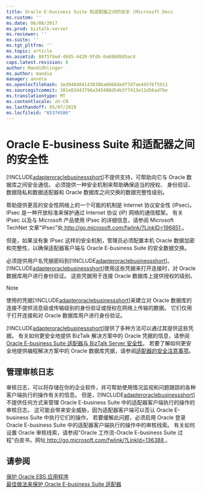 ```yaml
---
title: Oracle E-business Suite 和适配器之间的安全 |Microsoft Docs
ms.custom: ''
ms.date: 06/08/2017
ms.prod: biztalk-server
ms.reviewer: ''
ms.suite: ''
ms.tgt_pltfrm: ''
ms.topic: article
ms.assetid: 88f5f8ed-48d5-4420-9fdb-0a6860b95ac4
caps.latest.revision: 8
author: MandiOhlinger
ms.author: mandia
manager: anneta
ms.openlocfilehash: 3ed940484143038ba6666dedf7d7ae445f6f5911
ms.sourcegitcommit: 381e83d43796a345488d54b3f7413e11d56ad7be
ms.translationtype: MT
ms.contentlocale: zh-CN
ms.lasthandoff: 05/07/2019
ms.locfileid: "65374586"
---
```

# <a name="security-between-oracle-e-business-suite-and-the-adapter"></a>Oracle E-business Suite 和适配器之间的安全性
[!INCLUDE[adapteroraclebusinessshort](../../includes/adapteroraclebusinessshort-md.md)]不提供支持，可帮助向它与 Oracle 数据库之间安全通信。 必须提供一种安全机制来帮助确保适当的授权、 身份验证、 数据隐私和数据适配器和 Oracle 数据库之间交换的数据完整性级别。  
  
 帮助提供更高的安全性网络上的一个可能的机制是 Internet 协议安全性 (IPsec)。 IPsec 是一种开放标准来保护通过 Internet 协议 (IP) 网络的通信框架。 有关 IPsec 以及与 Microsoft 产品使用 IPsec 的详细信息，请参阅 Microsoft TechNet 文章"IPsec"处[ http://go.microsoft.com/fwlink/?LinkID=196851 ](http://go.microsoft.com/fwlink/?LinkID=196851)。  
  
 但是，如果没有象 IPsec 这样的安全机制，管理员必须配置本机 Oracle 数据加密和完整性，以确保适配器客户端与 Oracle E-business Suite 的安全数据交换。  
  
 必须提供用户名凭据密码到[!INCLUDE[adapteroraclebusinessshort](../../includes/adapteroraclebusinessshort-md.md)]。 [!INCLUDE[adapteroraclebusinessshort](../../includes/adapteroraclebusinessshort-md.md)]使用这些凭据来打开连接时，对 Oracle 数据库用户进行身份验证。 这些凭据用于连接 Oracle 数据库上提供授权的级别。  
  
> [!NOTE]
>  使用的凭据[!INCLUDE[adapteroraclebusinessshort](../../includes/adapteroraclebusinessshort-md.md)]来建立对 Oracle 数据库的连接不提供消息级或传输级别的身份验证或授权在网络上传输的数据。 它们仅用于打开连接和对 Oracle 数据库用户进行身份验证。  
  
 [!INCLUDE[adapteroraclebusinessshort](../../includes/adapteroraclebusinessshort-md.md)]提供了多种方法可以通过其提供这些凭据。 有关如何更安全地提供 BizTalk 解决方案中的 Oracle 凭据的信息，请参阅[Oracle E-business Suite 适配器与 BizTalk Server 安全性](../../adapters-and-accelerators/adapter-oracle-ebs/security-with-the-oracle-e-business-suite-adapter-and-biztalk-server.md)。 若要了解如何更安全地提供编程解决方案中的 Oracle 数据库凭据，请参阅[适配器的安全注意事项](../../core/security-considerations-for-adapters.md)。  
  
## <a name="managing-audit-logs"></a>管理审核日志  
 审核日志，可以将存储在你的企业软件，并可帮助使用情况监视和问题跟踪的各种客户端执行的操作有关的信息。 但是，[!INCLUDE[adapteroraclebusinessshort](../../includes/adapteroraclebusinessshort-md.md)]不提供任何方式来管理 Oracle E-business Suite 中的适配器客户端执行的操作的审核日志。 这可能会带来安全威胁，因为适配器客户端可以否认 Oracle E-business Suite 中执行它们的操作。 若要缓解此问题，必须启用 Oracle 登录 Oracle E-business Suite 中的适配器客户端执行的操作中的审核线索。 有关如何设置 Oracle 审核线索，请参阅"Oracle 工作流-Oracle E-business Suite 过程"白皮书，网址[ http://go.microsoft.com/fwlink/?LinkId=136388 ](http://go.microsoft.com/fwlink/?LinkId=136388)。  
  
## <a name="see-also"></a>请参阅  
 [保护 Oracle EBS 应用程序](secure-your-oracle-ebs-applications.md)  
 [最佳做法来保护 Oracle E-business Suite 适配器](../../adapters-and-accelerators/adapter-oracle-ebs/best-practices-to-secure-the-oracle-e-business-suite-adapter.md)